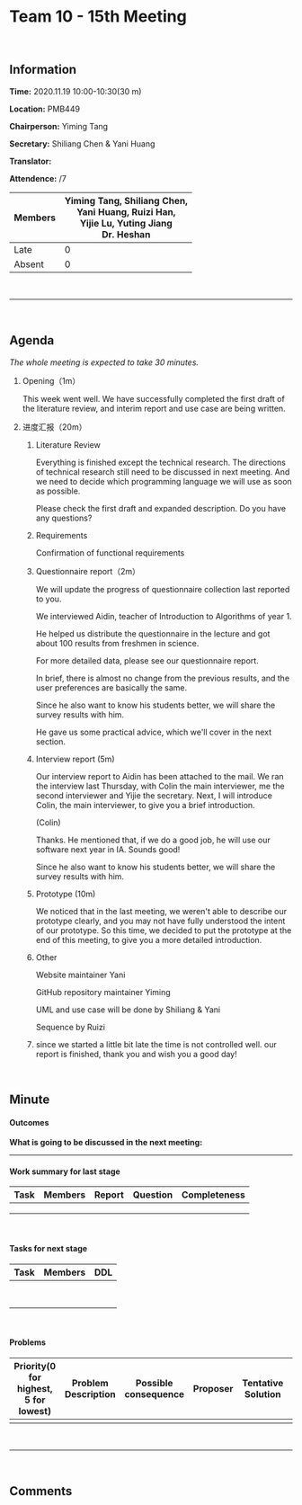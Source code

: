 # Team 10 - 15th Meeting 

<br>

## Information

**Time:**  2020.11.19 10:00-10:30(30 m)

**Location:** PMB449

**Chairperson:**  Yiming Tang

**Secretary:**  Shiliang Chen & Yani Huang

**Translator:**  

**Attendence:** /7

| **Members** | **Yiming Tang, Shiliang Chen, <br>Yani Huang, Ruizi Han, <br>Yijie Lu, Yuting Jiang<br/>Dr. Heshan** |
| ----------- | ------------------------------------------------------------ |
| Late        | 0                                                            |
| Absent      | 0                                                            |

<br>

------
<br>

## Agenda

*The whole meeting is expected to take 30 minutes.*

1. Opening（1m）

   This week went well. We have successfully completed the first draft of the literature review, and interim report and use case are being written.

2. 进度汇报（20m）

   1. Literature Review

      Everything is finished except the technical research. The directions of technical research still need to be discussed in next meeting. And we need to decide which programming language we will use as soon as possible.

      Please check the first draft and expanded description. Do you have any questions?

   2. Requirements

      Confirmation of functional requirements

   3. Questionnaire report（2m）

      We will update the progress of questionnaire collection last reported to you. 

      We interviewed Aidin, teacher of Introduction to Algorithms of year 1.

      He helped us distribute the questionnaire in the lecture and got about 100 results from freshmen in science. 

      For more detailed data, please see our questionnaire report. 

      In brief, there is almost no change from the previous results, and the user preferences are basically the same. 

      Since he also want to know his students better, we will share the survey results with him. 

      He gave us some practical advice, which we'll cover in the next section.

   4. Interview report (5m)

      Our interview report to Aidin has been attached to the mail. We ran the interview last Thursday, with Colin the main interviewer, me the second interviewer and Yijie the secretary. Next, I will introduce Colin, the main interviewer, to give you a brief introduction.

      (Colin)

      Thanks. He mentioned that, if we do a good job, he will use our software next year in IA. Sounds good!

      Since he also want to know his students better, we will share the survey results with him. 

   5. Prototype (10m)

      We noticed that in the last meeting, we weren't able to describe our prototype clearly, and you may not have fully understood the intent of our prototype. So this time, we decided to put the prototype at the end of this meeting, to give you a more detailed introduction.

   6. Other

      Website maintainer Yani

      GitHub repository maintainer Yiming
   
      UML and use case will be done by Shiliang & Yani
   
      Sequence by Ruizi
   
   7. since we started a little bit late the time is not controlled well. our report is finished, thank you and wish you a good day!

<br>

## Minute

#### Outcomes



**What is going to be discussed in the next meeting:**



-------


#### Work summary for last stage

| **Task**                                | **Members**                | **Report** | **Question**                                                 | **Completeness** |
| --------------------------------------- | -------------------------- | ---------- | ------------------------------------------------------------ | ---------------- |
|  ||            |              |                  |
|          |             |            |              |                  |
|          |             |            |              |                  |

<br>

#### Tasks for next stage

| **Task**                                                     | **Members**                                           | **DDL**         |
| ------------------------------------------------------------ | ----------------------------------------------------- | --------------- |
|          |             |         |
|          |             |         |
|          |             |         |
|          |             |         |
|          |             |         |
|          |             |         |
|          |             |         |
|          |             |         |

<br>

#### Problems

| Priority(0 for highest, 5 for lowest) | **Problem Description**                         | **Possible consequence**                | **Proposer** | **Tentative Solution**     | **Expected completion time** |
| ------------------------------------- | ----------------------------------------------- | --------------------------------------- | ------------ | -------------------------- | ---------------------------- |
|                                       |                         |                          |              |                        |                              |


<br>

-------

<br>

## Comments

